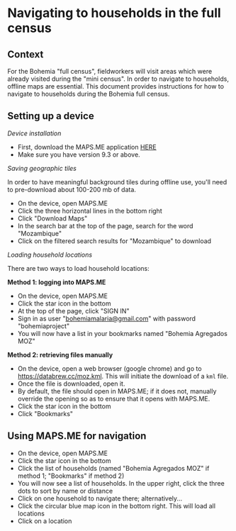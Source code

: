 # Navigating to households in the full census

## Context

For the Bohemia "full census", fieldworkers will visit areas which were already visited during the "mini census". In order to navigate to households, offline maps are essential. This document provides instructions for how to navigate to households during the Bohemia full census.


## Setting up a device

*Device installation*

- First, download the MAPS.ME application [HERE](https://play.google.com/store/apps/details?id=com.mapswithme.maps.pro&hl=en&gl=US)  
- Make sure you have version 9.3 or above.


*Saving geographic tiles*

In order to have meaningful background tiles during offline use, you'll need to pre-download about 100-200 mb of data.

- On the device, open MAPS.ME
- Click the three horizontal lines in the bottom right
- Click "Download Maps"
- In the search bar at the top of the page, search for the word "Mozambique"
- Click on the filtered search results for "Mozambique" to download


*Loading household locations*

There are two ways to load household locations:

**Method 1: logging into MAPS.ME**

- On the device, open MAPS.ME
- Click the star icon in the bottom
- At the top of the page, click "SIGN IN"
- Sign in as user "bohemiamalaria@gmail.com" with password "bohemiaproject"  
- You will now have a list in your bookmarks named "Bohemia Agregados MOZ"

**Method 2: retrieving files manually**

- On the device, open a web browser (google chrome) and go to https://databrew.cc/moz.kml. This will initiate the download of a `kml` file.  
- Once the file is downloaded, open it.
- By default, the file should open in MAPS.ME; if it does not, manually override the opening so as to ensure that it opens with MAPS.ME.
- Click the star icon in the bottom
- Click "Bookmarks"


## Using MAPS.ME for navigation  

- On the device, open MAPS.ME
- Click the star icon in the bottom
- Click the list of households (named "Bohemia Agregados MOZ" if method 1; "Bookmarks" if method 2)  
- You will now see a list of households. In the upper right, click the three dots to sort by name or distance
- Click on one household to navigate there; alternatively...
- Click the circular blue map icon in the bottom right. This will load all locations
- Click on a location
